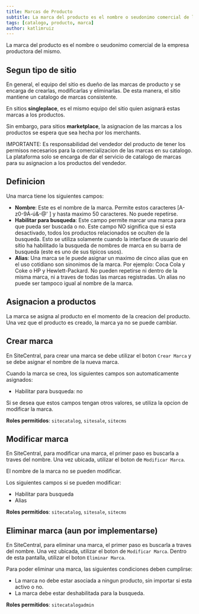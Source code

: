 ```yaml
---
title: Marcas de Producto
subtitle: La marca del producto es el nombre o seudonimo comercial de la empresa productora del mismo.
tags: [catalogo, producto, marca]
author: katlimruiz
---
```


La marca del producto es el nombre o seudonimo comercial de la empresa productora del mismo.

## Segun tipo de sitio
En general, el equipo del sitio es dueño de las marcas de producto y se encarga de crearlas, modificarlas y eliminarlas. De esta manera, el sitio mantiene un catalogo de marcas consistente.

En sitios **singleplace**, es el mismo equipo del sitio quien asignará estas marcas a los productos.

Sin embargo, para sitios **marketplace**, la asignacion de las marcas a los productos se espera que sea hecha por los merchants.

IMPORTANTE: Es responsabilidad del vendedor del producto de tener los permisos necesarios para la comercializacion de las marcas en su catalogo. La plataforma solo se encarga de dar el servicio de catalogo de marcas para su asignacion a los productos del vendedor.

## Definicion
Una marca tiene los siguientes campos:
- **Nombre**: Este es el nombre de la marca. Permite estos caracteres [A-z0-9Á-ú&\-@' ] y hasta maximo 50 caracteres. No puede repetirse.
- **Habilitar para busqueda**: Este campo permite marcar una marca para que pueda ser buscada o no. Este campo NO significa que si esta desactivado, todos los productos relacionados se oculten de la busqueda. Esto se utiliza solamente cuando la interface de usuario del sitio ha habilitado la busqueda de nombres de marca en su barra de busqueda (este es uno de sus tipicos usos).
- **Alias**: Una marca se le puede asignar un maximo de cinco alias que en el uso cotidiano son sinonimos de la marca. Por ejemplo: Coca Cola y Coke o HP y Hewlett-Packard. No pueden repetirse ni dentro de la misma marca, ni a traves de todas las marcas registradas. Un alias no puede ser tampoco igual al nombre de la marca.

## Asignacion a productos
La marca se asigna al producto en el momento de la creacion del producto. Una vez que el producto es creado, la marca ya no se puede cambiar.

## Crear marca
En SiteCentral, para crear una marca se debe utilizar el boton `Crear Marca` y se debe asignar el nombre de la nueva marca.

Cuando la marca se crea, los siguientes campos son automaticamente asignados:
- Habilitar para busqueda: no

Si se desea que estos campos tengan otros valores, se utiliza la opcion de modificar la marca.

**Roles permitidos**: `sitecatalog`, `sitesale`, `sitecms`

## Modificar marca
En SiteCentral, para modificar una marca, el primer paso es buscarla a traves del nombre. Una vez ubicada, utilizar el boton de `Modificar Marca`.

El nombre de la marca no se pueden modificar.

Los siguientes campos si se pueden modificar:
- Habilitar para busqueda
- Alias

**Roles permitidos**: `sitecatalog`, `sitesale`, `sitecms`

## Eliminar marca (aun por implementarse)
En SiteCentral, para eliminar una marca, el primer paso es buscarla a traves del nombre. Una vez ubicada, utilizar el boton de `Modificar Marca`. Dentro de esta pantalla, utilizar el boton `Eliminar Marca`.

Para poder eliminar una marca, las siguientes condiciones deben cumplirse:
- La marca no debe estar asociada a ningun producto, sin importar si esta activo o no.
- La marca debe estar deshabilitada para la busqueda.

**Roles permitidos**: `sitecatalogadmin`